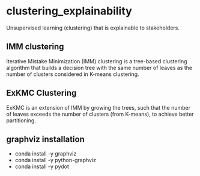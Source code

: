 # clustering_explainability
Unsupervised learning (clustering) that is explainable to stakeholders.

## IMM clustering
Iterative Mistake Minimization (IMM) clustering is a tree-based clustering algorithm that builds a decision tree with the same number of leaves as the number of clusters considered in K-means clustering.

## ExKMC Clustering
ExKMC is an extension of IMM by growing the trees, such that the number of leaves exceeds the number of clusters (from K-means), to achieve better partitioning.

## graphviz installation
*  conda install -y graphviz
*  conda install -y python-graphviz
*  conda install -y pydot
